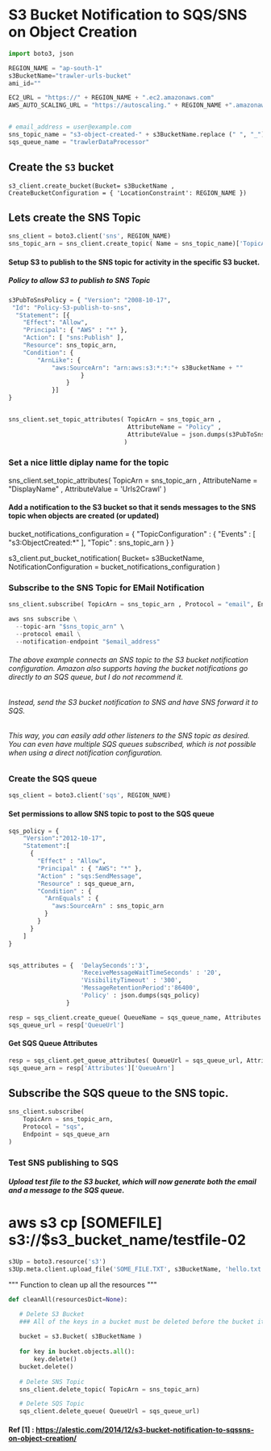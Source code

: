 # S3 Bucket Notification to SQS/SNS on Object Creation

```py
import boto3, json

REGION_NAME = "ap-south-1"
s3BucketName="trawler-urls-bucket"
ami_id=""

EC2_URL = "https://" + REGION_NAME + ".ec2.amazonaws.com"
AWS_AUTO_SCALING_URL = "https://autoscaling." + REGION_NAME +".amazonaws.com"


# email_address = user@example.com
sns_topic_name = "s3-object-created-" + s3BucketName.replace (" ", "_")
sqs_queue_name = "trawlerDataProcessor"
```

## Create the `S3` bucket
```pys3_client = boto3.client('s3',REGION_NAME)
s3_client.create_bucket(Bucket= s3BucketName , CreateBucketConfiguration = { 'LocationConstraint': REGION_NAME })
```

## Lets create the SNS Topic
```py
sns_client = boto3.client('sns', REGION_NAME)
sns_topic_arn = sns_client.create_topic( Name = sns_topic_name)['TopicArn']
```


#### Setup S3 to publish to the SNS topic for activity in the specific S3 bucket.

##### Policy to allow S3 to publish to SNS Topic
```py
s3PubToSnsPolicy = { "Version": "2008-10-17",
 "Id": "Policy-S3-publish-to-sns",
  "Statement": [{
    "Effect": "Allow",
    "Principal": { "AWS" : "*" },
    "Action": [ "sns:Publish" ],
    "Resource": sns_topic_arn,
    "Condition": {
        "ArnLike": {
            "aws:SourceArn": "arn:aws:s3:*:*:"+ s3BucketName + ""
                    }
                }
            }]
}


sns_client.set_topic_attributes( TopicArn = sns_topic_arn , 
                                 AttributeName = "Policy" , 
                                 AttributeValue = json.dumps(s3PubToSnsPolicy)
                                )
```

### Set a nice little diplay name for the topic
sns_client.set_topic_attributes( TopicArn = sns_topic_arn , 
                                 AttributeName = "DisplayName" , 
                                 AttributeValue = 'Urls2Crawl' 
                                )


#### Add a notification to the S3 bucket so that it sends messages to the SNS topic when objects are created (or updated)

bucket_notifications_configuration = { 
    "TopicConfiguration" : { 
        "Events" : [ "s3:ObjectCreated:*" ], 
        "Topic" : sns_topic_arn 
        }
    }

s3_client.put_bucket_notification(  Bucket= s3BucketName,
                                    NotificationConfiguration = bucket_notifications_configuration 
                                    )

### Subscribe to the SNS Topic for EMail Notification
```py
sns_client.subscribe( TopicArn = sns_topic_arn , Protocol = "email", Endpoint="SOMEUSER@gmail.com" )

aws sns subscribe \
  --topic-arn "$sns_topic_arn" \
  --protocol email \
  --notification-endpoint "$email_address"
```


###### The above example connects an SNS topic to the S3 bucket notification configuration. Amazon also supports having the bucket notifications go directly to an SQS queue, but I do not recommend it.


######  Instead, send the S3 bucket notification to SNS and have SNS forward it to SQS.

###### This way, you can easily add other listeners to the SNS topic as desired. You can even have multiple SQS queues subscribed, which is not possible when using a direct notification configuration.

### Create the SQS queue 
```py
sqs_client = boto3.client('sqs', REGION_NAME)
```

#### Set permissions to allow SNS topic to post to the SQS queue
```py
sqs_policy = {
    "Version":"2012-10-17",
    "Statement":[
      {
        "Effect" : "Allow",
        "Principal" : { "AWS": "*" },
        "Action" : "sqs:SendMessage",
        "Resource" : sqs_queue_arn,
        "Condition" : {
          "ArnEquals" : {
            "aws:SourceArn" : sns_topic_arn
          }
        }
      }
    ]
}


sqs_attributes = {  'DelaySeconds':'3',
                    'ReceiveMessageWaitTimeSeconds' : '20',
                    'VisibilityTimeout' : '300',
                    'MessageRetentionPeriod':'86400',
                    'Policy' : json.dumps(sqs_policy)
                }

resp = sqs_client.create_queue( QueueName = sqs_queue_name, Attributes = sqs_attributes )
sqs_queue_url = resp['QueueUrl']
```

#### Get SQS Queue Attributes
```py
resp = sqs_client.get_queue_attributes( QueueUrl = sqs_queue_url, AttributeNames=[ 'QueueArn' ] )
sqs_queue_arn = resp['Attributes']['QueueArn']
```

## Subscribe the SQS queue to the SNS topic.
```py
sns_client.subscribe(
    TopicArn = sns_topic_arn,
    Protocol = "sqs",
    Endpoint = sqs_queue_arn
)
```

### Test SNS publishing to SQS
##### Upload test file to the S3 bucket, which will now generate both the email and a message to the SQS queue.
# aws s3 cp [SOMEFILE] s3://$s3_bucket_name/testfile-02
```py
s3Up = boto3.resource('s3')
s3Up.meta.client.upload_file('SOME_FILE.TXT', s3BucketName, 'hello.txt')
```

  """
  Function to clean up all the resources
  """
 ```py
 def cleanAll(resourcesDict=None):

    # Delete S3 Bucket    
    ### All of the keys in a bucket must be deleted before the bucket itself can be deleted:
    
    bucket = s3.Bucket( s3BucketName )
    
    for key in bucket.objects.all():
        key.delete()
    bucket.delete()
    
    # Delete SNS Topic
    sns_client.delete_topic( TopicArn = sns_topic_arn)

    # Delete SQS Topic
    sqs_client.delete_queue( QueueUrl = sqs_queue_url)
```
#### Ref [1] : https://alestic.com/2014/12/s3-bucket-notification-to-sqssns-on-object-creation/